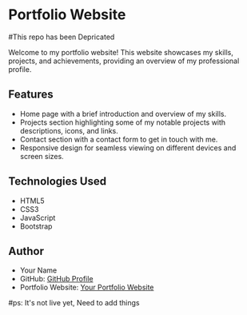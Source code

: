 # Portfolio Website
#This repo has been Depricated

Welcome to my portfolio website! This website showcases my skills, projects, and achievements, providing an overview of my professional profile.

## Features

- Home page with a brief introduction and overview of my skills.
- Projects section highlighting some of my notable projects with descriptions, icons, and links.
- Contact section with a contact form to get in touch with me.
- Responsive design for seamless viewing on different devices and screen sizes.

## Technologies Used

- HTML5
- CSS3
- JavaScript
- Bootstrap

## Author

- Your Name
- GitHub: [GitHub Profile](https://github.com/latif-muhammad)
- Portfolio Website: [Your Portfolio Website](https://latif-muhammad.me)

#ps: It's not live yet, Need to add things
